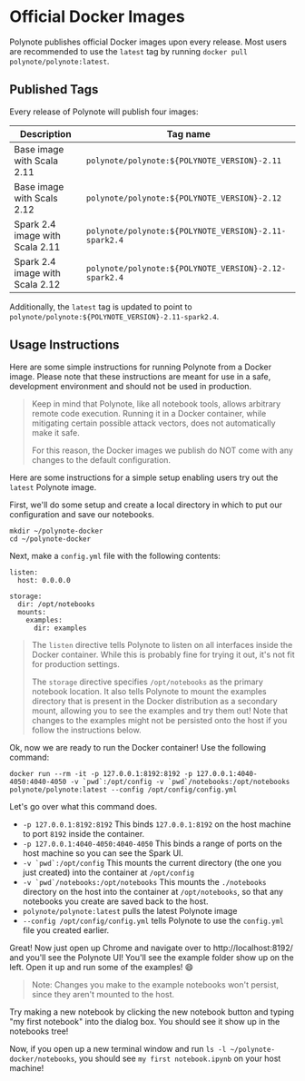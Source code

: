 # Official Docker Images

Polynote publishes official Docker images upon every release. Most users are recommended to use the `latest` tag by 
running `docker pull polynote/polynote:latest`. 

## Published Tags

Every release of Polynote will publish four images:

| Description                   | Tag name                                              |
|-------------------------------|-------------------------------------------------------|
|Base image with Scala 2.11     | `polynote/polynote:${POLYNOTE_VERSION}-2.11`          |
|Base image with Scals 2.12     | `polynote/polynote:${POLYNOTE_VERSION}-2.12`          |
|Spark 2.4 image with Scala 2.11| `polynote/polynote:${POLYNOTE_VERSION}-2.11-spark2.4` |
|Spark 2.4 image with Scala 2.12| `polynote/polynote:${POLYNOTE_VERSION}-2.12-spark2.4` |

Additionally, the `latest` tag is updated to point to `polynote/polynote:${POLYNOTE_VERSION}-2.11-spark2.4`. 

## Usage Instructions

Here are some simple instructions for running Polynote from a Docker image. Please note that these instructions are meant for use in a safe, development environment and should not be used in production. 

> Keep in mind that Polynote, like all notebook tools, allows arbitrary remote code execution. Running it in a Docker container, while mitigating certain possible attack vectors, does not automatically make it safe. 
>
> For this reason, the Docker images we publish do NOT come with any changes to the default configuration. 

Here are some instructions for a simple setup enabling users try out the `latest` Polynote image. 

First, we'll do some setup and create a local directory in which to put our configuration and save our notebooks. 

```
mkdir ~/polynote-docker
cd ~/polynote-docker
```

Next, make a `config.yml` file with the following contents: 

```
listen:
  host: 0.0.0.0

storage:
  dir: /opt/notebooks
  mounts:
    examples:
      dir: examples
```

> The `listen` directive tells Polynote to listen on all interfaces inside the Docker container. 
> While this is probably fine for trying it out, it's not fit for production settings. 
>
> The `storage` directive specifies `/opt/notebooks` as the primary notebook location. It also tells Polynote to 
> mount the examples directory that is present in the Docker distribution as a secondary mount, allowing you to see the
> examples and try them out! 
> Note that changes to the examples might not be persisted onto the host if you follow the instructions below.

Ok, now we are ready to run the Docker container! Use the following command: 

```
docker run --rm -it -p 127.0.0.1:8192:8192 -p 127.0.0.1:4040-4050:4040-4050 -v `pwd`:/opt/config -v `pwd`/notebooks:/opt/notebooks polynote/polynote:latest --config /opt/config/config.yml
```

Let's go over what this command does. 

- `-p 127.0.0.1:8192:8192` This binds `127.0.0.1:8192` on the host machine to port `8192` inside the container.
- `-p 127.0.0.1:4040-4050:4040-4050` This binds a range of ports on the host machine so you can see the Spark UI. 
- ``-v `pwd`:/opt/config`` This mounts the current directory (the one you just created) into the container at `/opt/config`
- ``-v `pwd`/notebooks:/opt/notebooks`` This mounts the `./notebooks` directory on the host into the container at `/opt/notebooks`, so that any notebooks you create are saved back to the host. 
- `polynote/polynote:latest` pulls the latest Polynote image
- `--config /opt/config/config.yml` tells Polynote to use the `config.yml` file you created earlier. 

Great! Now just open up Chrome and navigate over to http://localhost:8192/ and you'll see the Polynote UI! You'll see the example folder show up on the left. 
Open it up and run some of the examples! :smile: 

> Note: Changes you make to the example notebooks won't persist, since they aren't mounted to the host.

Try making a new notebook by clicking the new notebook button and typing "my first notebook" into the dialog box. You should see it show up in the notebooks tree!

Now, if you open up a new terminal window and run `ls -l ~/polynote-docker/notebooks`, you should see `my first notebook.ipynb` on your host machine!


